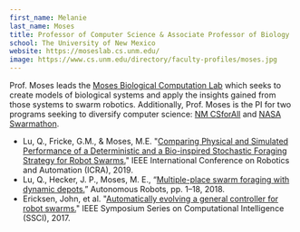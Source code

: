 ```yaml
---
first_name: Melanie
last_name: Moses
title: Professor of Computer Science & Associate Professor of Biology
school: The University of New Mexico
website: https://moseslab.cs.unm.edu/
image: https://www.cs.unm.edu/directory/faculty-profiles/moses.jpg
---
```

Prof. Moses leads the [Moses Biological Computation Lab](https://moseslab.cs.unm.edu/) which seeks to create models of biological systems and apply the insights gained from those systems to swarm robotics. Additionally, Prof. Moses is the PI for two programs seeking to diversify computer science: [NM CSforAll](https://cs4all.cs.unm.edu/) and [NASA Swarmathon](http://nasaswarmathon.com/).
* Lu, Q., Fricke, G.M., & Moses, M.E. "[Comparing Physical and Simulated Performance of a Deterministic and a Bio-inspired Stochastic Foraging Strategy for Robot Swarms.](https://www.cs.unm.edu/~lukey11/ICRA2019.pdf)" IEEE International Conference on Robotics and Automation (ICRA), 2019.
* Lu, Q., Hecker, J. P., Moses, M. E., “[Multiple-place swarm foraging with dynamic depots.](https://dl.acm.org/doi/10.5555/3198334.3198378)” Autonomous Robots, pp. 1–18, 2018.
* Ericksen, John, et al. "[Automatically evolving a general controller for robot swarms.](https://ieeexplore.ieee.org/document/8285399)" IEEE Symposium Series on Computational Intelligence (SSCI), 2017.
